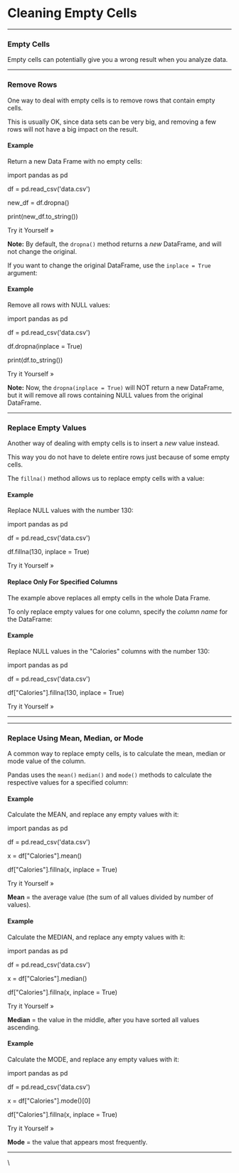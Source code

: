 # Cleaning Empty Cells

***

### Empty Cells

Empty cells can potentially give you a wrong result when you analyze data.

***

### Remove Rows

One way to deal with empty cells is to remove rows that contain empty cells.

This is usually OK, since data sets can be very big, and removing a few rows will not have a big impact on the result.

#### Example

Return a new Data Frame with no empty cells:

import pandas as pd

df = pd.read\_csv('data.csv')

new\_df = df.dropna()

print(new\_df.to\_string())

Try it Yourself »

**Note:** By default, the `dropna()` method returns a _new_ DataFrame, and will not change the original.

If you want to change the original DataFrame, use the `inplace = True` argument:

#### Example

Remove all rows with NULL values:

import pandas as pd

df = pd.read\_csv('data.csv')

df.dropna(inplace = True)

print(df.to\_string())

Try it Yourself »

**Note:** Now, the `dropna(inplace = True)` will NOT return a new DataFrame, but it will remove all rows containing NULL values from the original DataFrame.

***

### Replace Empty Values

Another way of dealing with empty cells is to insert a _new_ value instead.

This way you do not have to delete entire rows just because of some empty cells.

The `fillna()` method allows us to replace empty cells with a value:

#### Example

Replace NULL values with the number 130:

import pandas as pd

df = pd.read\_csv('data.csv')

df.fillna(130, inplace = True)

Try it Yourself »

#### Replace Only For Specified Columns

The example above replaces all empty cells in the whole Data Frame.

To only replace empty values for one column, specify the _column name_ for the DataFrame:

#### Example

Replace NULL values in the "Calories" columns with the number 130:

import pandas as pd

df = pd.read\_csv('data.csv')

df\["Calories"].fillna(130, inplace = True)

Try it Yourself »

***

***

### Replace Using Mean, Median, or Mode

A common way to replace empty cells, is to calculate the mean, median or mode value of the column.

Pandas uses the `mean()` `median()` and `mode()` methods to calculate the respective values for a specified column:

#### Example

Calculate the MEAN, and replace any empty values with it:

import pandas as pd

df = pd.read\_csv('data.csv')

x = df\["Calories"].mean()

df\["Calories"].fillna(x, inplace = True)

Try it Yourself »

**Mean** = the average value (the sum of all values divided by number of values).

#### Example

Calculate the MEDIAN, and replace any empty values with it:

import pandas as pd

df = pd.read\_csv('data.csv')

x = df\["Calories"].median()

df\["Calories"].fillna(x, inplace = True)

Try it Yourself »

**Median** = the value in the middle, after you have sorted all values ascending.

#### Example

Calculate the MODE, and replace any empty values with it:

import pandas as pd

df = pd.read\_csv('data.csv')

x = df\["Calories"].mode()\[0]

df\["Calories"].fillna(x, inplace = True)

Try it Yourself »

**Mode** = the value that appears most frequently.

***

\
